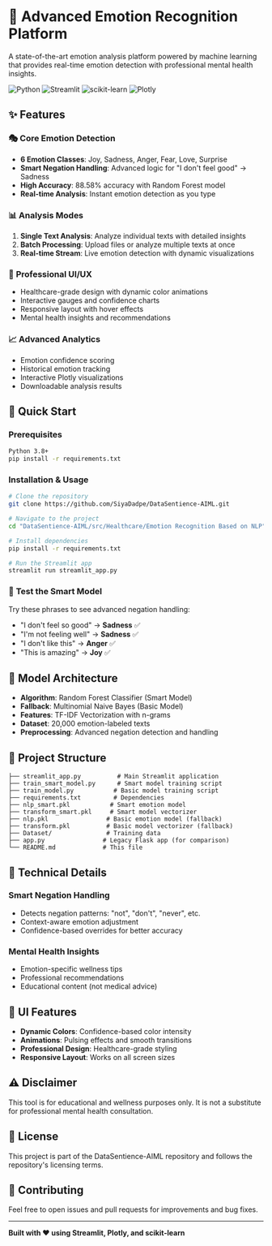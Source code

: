 # 🧠 Advanced Emotion Recognition Platform

A state-of-the-art emotion analysis platform powered by machine learning that provides real-time emotion detection with professional mental health insights.

![Python](https://img.shields.io/badge/Python-3.8+-brightgreen.svg) ![Streamlit](https://img.shields.io/badge/Framework-Streamlit-red.svg) ![scikit-learn](https://img.shields.io/badge/Library-Scikit_Learn-orange.svg) ![Plotly](https://img.shields.io/badge/Visualization-Plotly-blue.svg)

## ✨ Features

### 🎭 **Core Emotion Detection**
- **6 Emotion Classes**: Joy, Sadness, Anger, Fear, Love, Surprise
- **Smart Negation Handling**: Advanced logic for "I don't feel good" → Sadness
- **High Accuracy**: 88.58% accuracy with Random Forest model
- **Real-time Analysis**: Instant emotion detection as you type

### 📊 **Analysis Modes**
1. **Single Text Analysis**: Analyze individual texts with detailed insights
2. **Batch Processing**: Upload files or analyze multiple texts at once
3. **Real-time Stream**: Live emotion detection with dynamic visualizations

### 🎨 **Professional UI/UX**
- Healthcare-grade design with dynamic color animations
- Interactive gauges and confidence charts
- Responsive layout with hover effects
- Mental health insights and recommendations

### 📈 **Advanced Analytics**
- Emotion confidence scoring
- Historical emotion tracking
- Interactive Plotly visualizations
- Downloadable analysis results

## 🚀 Quick Start

### Prerequisites
```bash
Python 3.8+
pip install -r requirements.txt
```

### Installation & Usage
```bash
# Clone the repository
git clone https://github.com/SiyaDadpe/DataSentience-AIML.git

# Navigate to the project
cd "DataSentience-AIML/src/Healthcare/Emotion Recognition Based on NLP"

# Install dependencies
pip install -r requirements.txt

# Run the Streamlit app
streamlit run streamlit_app.py
```

### 🎯 **Test the Smart Model**
Try these phrases to see advanced negation handling:
- "I don't feel so good" → **Sadness** ✅
- "I'm not feeling well" → **Sadness** ✅
- "I don't like this" → **Anger** ✅
- "This is amazing" → **Joy** ✅

## 🧠 Model Architecture

- **Algorithm**: Random Forest Classifier (Smart Model)
- **Fallback**: Multinomial Naive Bayes (Basic Model)
- **Features**: TF-IDF Vectorization with n-grams
- **Dataset**: 20,000 emotion-labeled texts
- **Preprocessing**: Advanced negation detection and handling

## 📁 Project Structure
```
├── streamlit_app.py          # Main Streamlit application
├── train_smart_model.py      # Smart model training script
├── train_model.py           # Basic model training script
├── requirements.txt         # Dependencies
├── nlp_smart.pkl           # Smart emotion model
├── transform_smart.pkl     # Smart model vectorizer
├── nlp.pkl                # Basic emotion model (fallback)
├── transform.pkl          # Basic model vectorizer (fallback)
├── Dataset/               # Training data
├── app.py                # Legacy Flask app (for comparison)
└── README.md             # This file
```

## 🔬 Technical Details

### Smart Negation Handling
- Detects negation patterns: "not", "don't", "never", etc.
- Context-aware emotion adjustment
- Confidence-based overrides for better accuracy

### Mental Health Insights
- Emotion-specific wellness tips
- Professional recommendations
- Educational content (not medical advice)

## 🎨 UI Features
- **Dynamic Colors**: Confidence-based color intensity
- **Animations**: Pulsing effects and smooth transitions
- **Professional Design**: Healthcare-grade styling
- **Responsive Layout**: Works on all screen sizes

## ⚠️ Disclaimer
This tool is for educational and wellness purposes only. It is not a substitute for professional mental health consultation.

## 📄 License
This project is part of the DataSentience-AIML repository and follows the repository's licensing terms.

## 🤝 Contributing
Feel free to open issues and pull requests for improvements and bug fixes.

---
**Built with ❤️ using Streamlit, Plotly, and scikit-learn**
